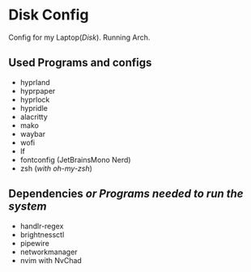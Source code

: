 # Disk Config
Config for my Laptop(_Disk_). Running Arch.
## Used Programs and configs
* hyprland
* hyprpaper
* hyprlock
* hypridle
* alacritty
* mako
* waybar
* wofi
* lf
* fontconfig (JetBrainsMono Nerd)
* zsh (_with oh-my-zsh_)
## Dependencies _or Programs needed to run the system_
* handlr-regex
* brightnessctl
* pipewire
* networkmanager
* nvim with NvChad
